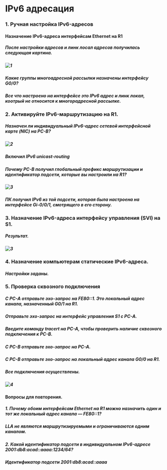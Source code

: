 # IPv6 адресация
### 1. Ручная настройка IPv6-адресов
####  Назначение IPv6-адреса интерфейсам Ethernet на R1
##### После настройки адресов и линк лосал адресов получилась следующая картина.
##### ![1](https://user-images.githubusercontent.com/99610266/166165172-26abb231-5cf9-47fe-972a-2c7d69eef1c6.png)
##### Какие группы многоадресной рассылки назначены интерфейсу G0/0?
##### Все что настроено на интерфейсе это IPv6 адрес и линк локал, коотрый не относится к многорадресной рассылке.
### 2. Активируйте IPv6-маршрутизацию на R1.
##### Назначен ли индивидуальный IPv6-адрес сетевой интерфейсной карте (NIC) на PC-B?
##### ![2](https://user-images.githubusercontent.com/99610266/166166100-e7298870-930f-4527-89cf-968eb2aadc90.png)
##### Включил IPv6 unicast-routing
##### Почему PC-B получил глобальный префикс маршрутизации и идентификатор подсети, которые вы настроили на R1?
##### ![3](https://user-images.githubusercontent.com/99610266/169694505-ed44992b-16aa-4a7c-a72c-b9688ea3b609.png)
##### ПК получил IPv6 из той подсети, которая была настроена на интерфейсе Gi-0/0/1, смотрящего в его сторону.
### 3. Назначение IPv6-адреса интерфейсу управления (SVI) на S1.
##### Результат.
##### ![3](https://user-images.githubusercontent.com/99610266/166166298-e1525800-8e9d-43ef-9135-d4bc66ffb114.png)
### 4. Назначение компьютерам статические IPv6-адреса.
##### Настройки заданы.
### 5. Проверка сквозного подключения
##### С PC-A отправьте эхо-запрос на FE80::1. Это локальный адрес канала, назначенный G0/1 на R1.
##### Отправьте эхо-запрос на интерфейс управления S1 с PC-A.
##### Введите команду tracert на PC-A, чтобы проверить наличие сквозного подключения к PC-B.
##### С PC-B отправьте эхо-запрос на PC-A.
##### С PC-B отправьте эхо-запрос на локальный адрес канала G0/0 на R1.
##### Все подключения осуществлены.
##### ![4](https://user-images.githubusercontent.com/99610266/166166590-d2d31748-3d93-4c83-81a7-7e15419cf486.png)
#### Вопросы для повторения.
##### 1.	Почему обоим интерфейсам Ethernet на R1 можно назначить один и тот же локальный адрес канала — FE80::1?
##### LLA не являются маршрутизируемыми и ограничиваются одним каналом.
##### 2.	Какой идентификатор подсети в индивидуальном IPv6-адресе 2001:db8:acad::aaaa:1234/64?
##### Идентификатор подсети 2001:db8:acad::aaaa
